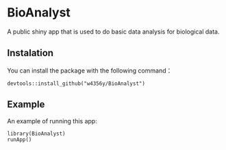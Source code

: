 # BioAnalyst
A public shiny app that is used to do basic data analysis for biological data.

## Instalation
You can install the package with the following command：
```
devtools::install_github("w4356y/BioAnalyst")
```

## Example
An example of running this app:
```
library(BioAnalyst)
runApp()
```